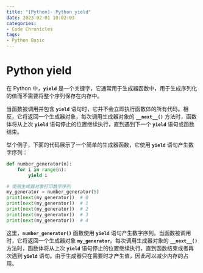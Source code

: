 ```yaml
---
title: "[Python]- Python yield"
date: 2023-02-01 10:02:03
categories:
- Code Chronicles
tags:
- Python Basic
---
```

# Python yield

在 Python 中，**`yield`** 是一个关键字，它通常用于生成器函数中，用于生成序列化的值而不需要将整个序列保存在内存中。

当函数被调用并包含 **`yield`** 语句时，它并不会立即执行函数体的所有代码。相反，它将返回一个生成器对象，每次调用生成器对象的 **`__next__()`** 方法时，函数体将从上次 **`yield`** 语句停止的位置继续执行，直到遇到下一个 **`yield`** 语句或函数结束。

举个例子，下面的代码展示了一个简单的生成器函数，它使用 **`yield`** 语句产生数字序列：

```python
def number_generator(n):
    for i in range(n):
        yield i

# 使用生成器对象打印数字序列
my_generator = number_generator(5)
print(next(my_generator))  # 0
print(next(my_generator))  # 1
print(next(my_generator))  # 2
print(next(my_generator))  # 3
print(next(my_generator))  # 4
```

这里，**`number_generator()`** 函数使用 **`yield`** 语句产生数字序列。当函数被调用时，它将返回一个生成器对象 **`my_generator`**。每次调用生成器对象的 **`__next__()`** 方法时，函数体将从上次 **`yield`** 语句停止的位置继续执行，直到函数结束或者再次遇到 **`yield`** 语句。由于生成器只在需要时才产生值，因此可以减少内存的占用。